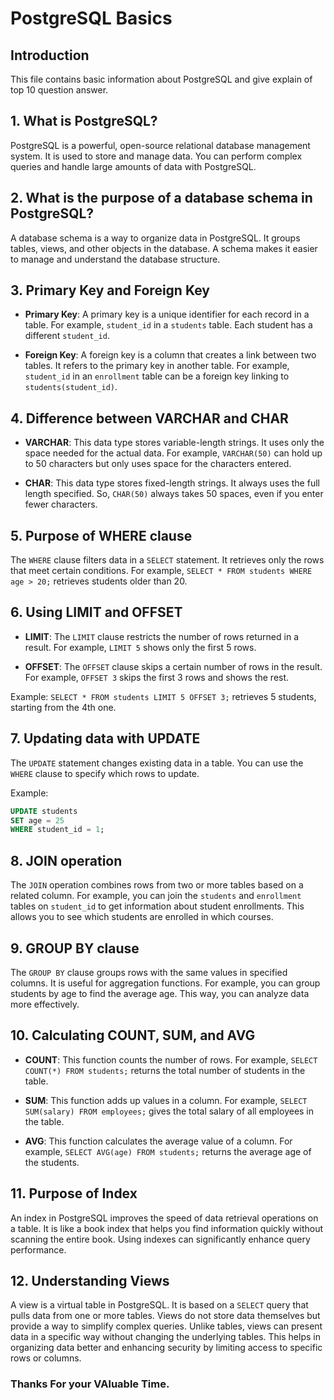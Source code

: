 # PostgreSQL Basics

## Introduction

This file contains basic information about PostgreSQL and give explain of top 10 question answer.

## 1. What is PostgreSQL?

PostgreSQL is a powerful, open-source relational database management system. It is used to store and manage data. You can perform complex queries and handle large amounts of data with PostgreSQL.

## 2. What is the purpose of a database schema in PostgreSQL?

A database schema is a way to organize data in PostgreSQL. It groups tables, views, and other objects in the database. A schema makes it easier to manage and understand the database structure.

## 3. Primary Key and Foreign Key

- **Primary Key**: A primary key is a unique identifier for each record in a table. For example, `student_id` in a `students` table. Each student has a different `student_id`.

- **Foreign Key**: A foreign key is a column that creates a link between two tables. It refers to the primary key in another table. For example, `student_id` in an `enrollment` table can be a foreign key linking to `students(student_id)`.

## 4. Difference between VARCHAR and CHAR

- **VARCHAR**: This data type stores variable-length strings. It uses only the space needed for the actual data. For example, `VARCHAR(50)` can hold up to 50 characters but only uses space for the characters entered.

- **CHAR**: This data type stores fixed-length strings. It always uses the full length specified. So, `CHAR(50)` always takes 50 spaces, even if you enter fewer characters.

## 5. Purpose of WHERE clause

The `WHERE` clause filters data in a `SELECT` statement. It retrieves only the rows that meet certain conditions. For example, `SELECT * FROM students WHERE age > 20;` retrieves students older than 20.

## 6. Using LIMIT and OFFSET

- **LIMIT**: The `LIMIT` clause restricts the number of rows returned in a result. For example, `LIMIT 5` shows only the first 5 rows.

- **OFFSET**: The `OFFSET` clause skips a certain number of rows in the result. For example, `OFFSET 3` skips the first 3 rows and shows the rest.

Example: `SELECT * FROM students LIMIT 5 OFFSET 3;` retrieves 5 students, starting from the 4th one.

## 7. Updating data with UPDATE

The `UPDATE` statement changes existing data in a table. You can use the `WHERE` clause to specify which rows to update.

Example:

```sql
UPDATE students
SET age = 25
WHERE student_id = 1;
```

## 8. JOIN operation

The `JOIN` operation combines rows from two or more tables based on a related column. For example, you can join the `students` and `enrollment` tables on `student_id` to get information about student enrollments. This allows you to see which students are enrolled in which courses.

## 9. GROUP BY clause

The `GROUP BY` clause groups rows with the same values in specified columns. It is useful for aggregation functions. For example, you can group students by age to find the average age. This way, you can analyze data more effectively.

## 10. Calculating COUNT, SUM, and AVG

- **COUNT**: This function counts the number of rows. For example, `SELECT COUNT(*) FROM students;` returns the total number of students in the table.

- **SUM**: This function adds up values in a column. For example, `SELECT SUM(salary) FROM employees;` gives the total salary of all employees in the table.

- **AVG**: This function calculates the average value of a column. For example, `SELECT AVG(age) FROM students;` returns the average age of the students.

## 11. Purpose of Index

An index in PostgreSQL improves the speed of data retrieval operations on a table. It is like a book index that helps you find information quickly without scanning the entire book. Using indexes can significantly enhance query performance.

## 12. Understanding Views

A view is a virtual table in PostgreSQL. It is based on a `SELECT` query that pulls data from one or more tables. Views do not store data themselves but provide a way to simplify complex queries. Unlike tables, views can present data in a specific way without changing the underlying tables. This helps in organizing data better and enhancing security by limiting access to specific rows or columns.

### Thanks For your VAluable Time.
